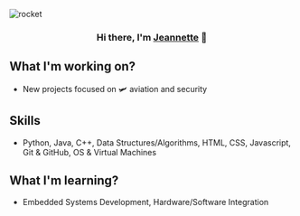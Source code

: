 ![rocket](https://user-images.githubusercontent.com/65695953/178923179-5524c8f4-0377-4cff-b8f8-b21b9911636d.jpg)

<h3 align="center">
Hi there, I'm <a href="https://www.linkedin.com/in/jeannettemayo/" target="_blank" rel="noreferrer">Jeannette</a> 👋
</h3>


## What I'm working on?
- New projects focused on 🛩 aviation and security

## Skills
- Python, Java, C++, Data Structures/Algorithms, HTML, CSS, Javascript, Git & GitHub, OS & Virtual Machines

## What I'm learning?
- Embedded Systems Development, Hardware/Software Integration

<!---
## Stay in touch!

<a href="https://www.linkedin.com/in/jeannettemayo/"><img align="left" src="https://raw.githubusercontent.com/JeannetteMayo/JeannetteMayo/main/images/linkedin.png" alt="Jeannette Mayo | LinkedIn" width="51px"/></a> 

<a href="https://www.instagram.com/jeannettemayogallegos"><img align="left" src="https://raw.githubusercontent.com/JeannetteMayo/JeannetteMayo/main/images/instagram.svg" alt="Jeannette Mayo | Instagram" width="45px"/></a> 

<a href="https://www.twitter.com/jeannettemayog"><img align="left" src="https://raw.githubusercontent.com/JeannetteMayo/JeannetteMayo/main/images/twitter.svg" alt="Jeannette Mayo | Twitter" width="51px"/></a>

<a href="https://www.tiktok.com/jeannettemayo"><img align="left" src="https://raw.githubusercontent.com/JeannetteMayo/JeannetteMayo/main/images/tik-tok.png" alt="Jeannette Mayo | TikTok" width="45px"/></a>

<a href="https://www.youtube.com/channel/UCHNeWa-xmBzg7HEwsHPiNyw"><img align="left" src="https://raw.githubusercontent.com/JeannetteMayo/JeannetteMayo/main/images/youtube.png" alt="Jeannette Mayo | Youtube" width="51px"/></a>
--->
